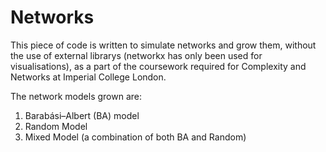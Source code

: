 # Networks
This piece of code is written to simulate networks and grow them, without the use of external librarys (networkx has only been used for visualisations), as a part of the coursework required for Complexity and Networks at Imperial College London. 


The network models grown are:

1. Barabási–Albert (BA) model
2. Random Model 
3. Mixed Model (a combination of both BA and Random)
